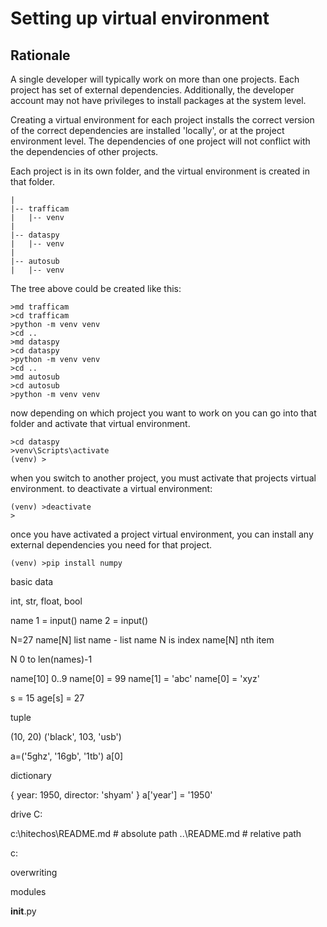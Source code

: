 # Setting up virtual environment

## Rationale

A single developer will typically work on more than one projects.  Each project has set of external dependencies.  Additionally, the developer account may not have privileges to install packages at the system level.

Creating a virtual environment for each project installs the correct version of the correct dependencies are installed 'locally', or at the project environment level.  The dependencies of one project will not conflict with the dependencies of other projects.

Each project is in its own folder, and the virtual environment is created in that folder.

    |
    |-- trafficam
    |   |-- venv
    |
    |-- dataspy
    |   |-- venv
    |
    |-- autosub
    |   |-- venv


The tree above could be created like this:

    >md trafficam
    >cd trafficam
    >python -m venv venv
    >cd ..
    >md dataspy
    >cd dataspy
    >python -m venv venv
    >cd ..
    >md autosub
    >cd autosub
    >python -m venv venv

now depending on which project you want to work on you can go into that folder and activate that virtual environment.

    >cd dataspy
    >venv\Scripts\activate
    (venv) >

when you switch to another project, you must activate that projects virtual environment.  to deactivate a virtual environment:

    (venv) >deactivate
    >

once you have activated a project virtual environment, you can install any external dependencies you need for that project.

    (venv) >pip install numpy


basic data

int, str, float, bool

name 1 = input()
name 2 = input()

N=27
name[N]
list
name - list name
N is index
name[N] nth item

N 0 to len(names)-1

name[10]
0..9
name[0] = 99
name[1] = 'abc'
name[0] = 'xyz'

s = 15
age[s] = 27


tuple

(10, 20)
('black', 103, 'usb')

a=('5ghz', '16gb', '1tb')
a[0]

dictionary

{
    year: 1950,
    director: 'shyam'
}
a['year'] = '1950'

drive
C:

c:\hitechos\README.md  # absolute path
..\README.md           # relative path




c:

overwriting


modules

__init__.py
